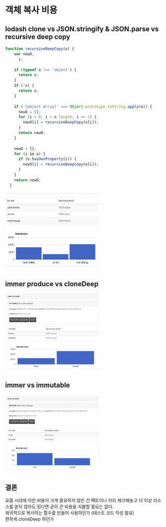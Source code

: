 # 객체 복사 비용

## lodash clone vs JSON.stringify & JSON.parse vs recursive deep copy 

```js
function recursiveDeepCopy(o) {
    var newO,
      i;
  
    if (typeof o !== 'object') {
      return o;
    }
    if (!o) {
      return o;
    }
  
    if ('[object Array]' === Object.prototype.toString.apply(o)) {
      newO = [];
      for (i = 0; i < o.length; i += 1) {
        newO[i] = recursiveDeepCopy(o[i]);
      }
      return newO;
    }
  
    newO = {};
    for (i in o) {
      if (o.hasOwnProperty(i)) {
        newO[i] = recursiveDeepCopy(o[i]);
      }
    }
    return newO;
  }
```

<img src="../../images/cloneDeep_jsonCopy_recursive.png" width="300px" height="250px"/>

## immer produce vs cloneDeep

<img src="../../images/immer_cloneDeep.png" width="300px" height="250px"/>

## immer vs immutable

<img src="../../images/immer_immutable.png" width="300px" height="250px"/>


## 결론

요즘 시대에 이런 비용이 크게 중요하지 않은 건 팩트이나 미리 체크해놓고 더 이상 리소스를 쏟지 않아도 된다면 굳이 큰 비용을 지불할 필요는 없다.<br/>
재귀적으로 복사하는 함수를 만들어 사용하던가 (테스트 코드 작성 필요) <br/>
 편하게 cloneDeep 하던가